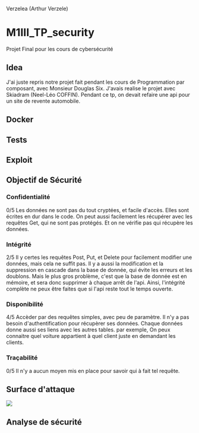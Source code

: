 Verzelea (Arthur Verzele)

# M1III_TP_security
Projet Final pour les cours de cybersécurité

## Idea
J'ai juste repris notre projet fait pendant les cours de Programmation par composant, avec Monsieur Douglas Six.
J'avais realise le projet avec Skiadram (Neel-Léo COFFIN).
Pendant ce tp, on devait refaire une api pour un site de revente automobile.

## Docker

## Tests

## Exploit

## Objectif de Sécurité
### Confidentialité
0/5
Les données ne sont pas du tout cryptées, et facile d'accès.
Elles sont écrites en dur dans le code. On peut aussi facilement les récupérer avec les requêtes Get, qui ne sont pas protégés.
Et on ne vérifie pas qui récupère les données.

### Intégrité
2/5
Il y certes les requêtes Post, Put, et Delete pour facilement modifier une données, mais cela ne suffit pas.
Il y a aussi la modification et la suppression en cascade dans la base de donnée, qui évite les erreurs et les doublons.
Mais le plus gros problème, c'est que la base de donnée est en mémoire, et sera donc supprimer à chaque arrêt de l'api.
Ainsi, l'intégrité complète ne peux être faites que si l'api reste tout le temps ouverte.

### Disponibilité
4/5
Accèder par des requêtes simples, avec peu de paramètre.
Il n'y a pas besoin d'authentification pour récupèrer ses données.
Chaque données donne aussi ses liens avec les autres tables.
par exemple, On peux connaitre quel voiture appartient à quel client juste en demandant les clients.

### Traçabilité
0/5
Il n'y a aucun moyen mis en place pour savoir qui à fait tel requête.

## Surface d'attaque
[![](https://mermaid.ink/img/eyJjb2RlIjoiZ3JhcGggVERcbkEoRG9ja2VyKSAtLT4gQihTcHJpbmctYm9vdClcbkIgLS0-IEMocmVxdcOqdGVzIEh0dHApXG5CIC0tPiBEKEJhc2UgZGUgZG9ubsOpZSlcbkMgLS0-IEVbR2V0XVxuQyAtLT4gRltQb3N0XVxuQyAtLT4gR1tQdXRdXG5DIC0tPiBIW0RlbGV0ZV1cbiIsIm1lcm1haWQiOnsidGhlbWUiOiJkZWZhdWx0In0sInVwZGF0ZUVkaXRvciI6ZmFsc2V9)](https://mermaid-js.github.io/mermaid-live-editor/#/edit/eyJjb2RlIjoiZ3JhcGggVERcbkEoRG9ja2VyKSAtLT4gQihTcHJpbmctYm9vdClcbkIgLS0-IEMocmVxdcOqdGVzIEh0dHApXG5CIC0tPiBEKEJhc2UgZGUgZG9ubsOpZSlcbkMgLS0-IEVbR2V0XVxuQyAtLT4gRltQb3N0XVxuQyAtLT4gR1tQdXRdXG5DIC0tPiBIW0RlbGV0ZV1cbiIsIm1lcm1haWQiOnsidGhlbWUiOiJkZWZhdWx0In0sInVwZGF0ZUVkaXRvciI6ZmFsc2V9)

## Analyse de sécurité
